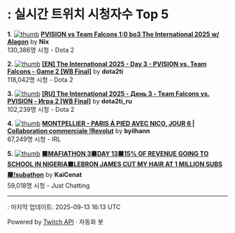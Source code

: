 # : 실시간 트위치 시청자수 Top 5

**1.** [![thumb](https://static-cdn.jtvnw.net/previews-ttv/live_user_nix-320x180.jpg)](https://twitch.tv/Nix)
**[PVISION vs Team Falcons 1:0 bo3 The International 2025 w/ Alagon](https://twitch.tv/Nix)** by **Nix**<br>130,386명 시청  - Dota 2

**2.** [![thumb](https://static-cdn.jtvnw.net/previews-ttv/live_user_dota2ti-320x180.jpg)](https://twitch.tv/dota2ti)
**[[EN] The International 2025 - Day 3 - PVISION vs. Team Falcons - Game 2 [WB Final]](https://twitch.tv/dota2ti)** by **dota2ti**<br>118,042명 시청  - Dota 2

**3.** [![thumb](https://static-cdn.jtvnw.net/previews-ttv/live_user_dota2ti_ru-320x180.jpg)](https://twitch.tv/dota2ti_ru)
**[[RU] The International 2025 - День 3 - Team Falcons vs. PVISION - Игра 2 [WB Final]](https://twitch.tv/dota2ti_ru)** by **dota2ti_ru**<br>102,239명 시청  - Dota 2

**4.** [![thumb](https://static-cdn.jtvnw.net/previews-ttv/live_user_byilhann-320x180.jpg)](https://twitch.tv/byilhann)
**[MONTPELLIER - PARIS À PIED AVEC NICO, JOUR 6 | Collaboration commerciale !Revolut](https://twitch.tv/byilhann)** by **byilhann**<br>67,249명 시청  - IRL

**5.** [![thumb](https://static-cdn.jtvnw.net/previews-ttv/live_user_kaicenat-320x180.jpg)](https://twitch.tv/KaiCenat)
**[🟥MAFIATHON 3🟥DAY 13🟥15% OF REVENUE GOING TO SCHOOL IN NIGERIA🟥LEBRON JAMES CUT MY HAIR AT 1 MILLION SUBS🟥!subathon](https://twitch.tv/KaiCenat)** by **KaiCenat**<br>59,018명 시청  - Just Chatting


---
: 마지막 업데이트: 2025-09-13 16:13 UTC

Powered by [Twitch API](https://dev.twitch.tv/docs/api/reference) · 자동화 봇
